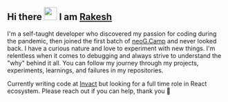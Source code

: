 ## Hi there <img src="https://raw.githubusercontent.com/iampavangandhi/iampavangandhi/master/gifs/Hi.gif" width="30px">  I am [Rakesh](https://www.rakeshh.website/)


I'm a self-taught developer who discovered my passion for coding during the pandemic, then joined the first batch of [neoG.Camp](https://neog.camp/) and never looked back. I have a curious nature and love to experiment with new things. I'm relentless when it comes to debugging and always strive to understand the "why" behind it all. You can follow my journey through my projects, experiments, learnings, and failures in my repositories.

Currently writing code at [Invact](https://Invact.com) but looking for a full time role in React ecosystem. Please reach out if you can help, thank you 🙏






<!-- <details>
  <summary>My github stats</summary>
  &nbsp;&nbsp;&nbsp;&nbsp;<img src="https://github-readme-stats.vercel.app/api?username=ra-kesh">
</details>  
 -->





<!--
**ra-kesh/ra-kesh** is a ✨ _special_ ✨ repository because its `README.md` (this file) appears on your GitHub profile.

Here are some ideas to get you started:

- 🔭 I’m currently working on ...
- 🌱 I’m currently learning ...
- 👯 I’m looking to collaborate on ...
- 🤔 I’m looking for help with ...
- 💬 Ask me about ...
- 📫 How to reach me: ...
- 😄 Pronouns: ...
- ⚡ Fun fact: ...
-->
